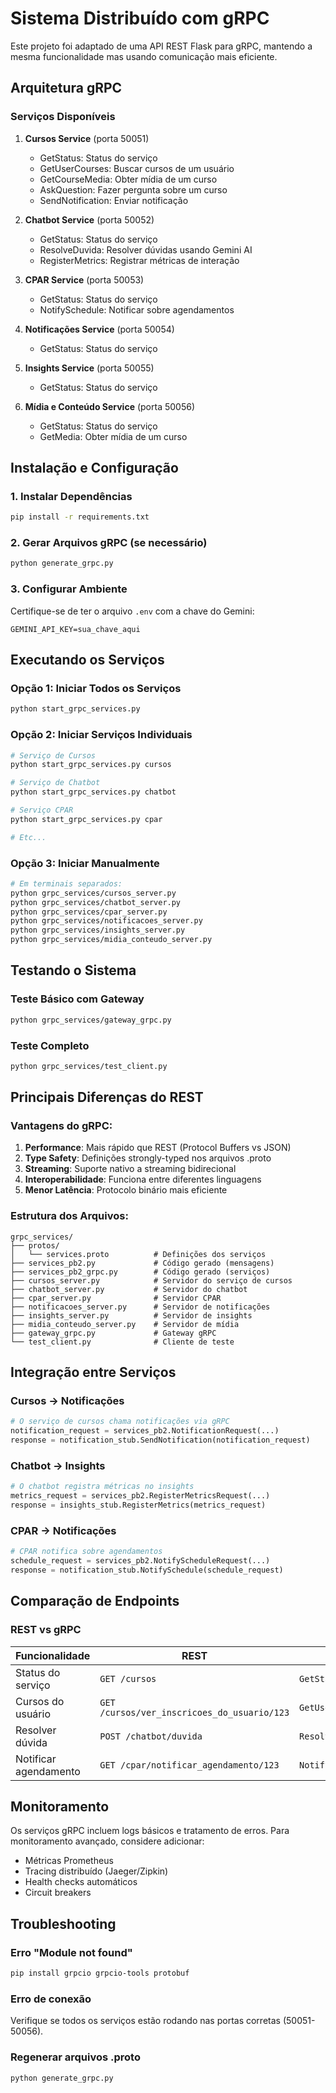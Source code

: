 # Sistema Distribuído com gRPC

Este projeto foi adaptado de uma API REST Flask para gRPC, mantendo a mesma funcionalidade mas usando comunicação mais eficiente.

## Arquitetura gRPC

### Serviços Disponíveis

1. **Cursos Service** (porta 50051)
   - GetStatus: Status do serviço
   - GetUserCourses: Buscar cursos de um usuário
   - GetCourseMedia: Obter mídia de um curso
   - AskQuestion: Fazer pergunta sobre um curso
   - SendNotification: Enviar notificação

2. **Chatbot Service** (porta 50052)
   - GetStatus: Status do serviço
   - ResolveDuvida: Resolver dúvidas usando Gemini AI
   - RegisterMetrics: Registrar métricas de interação

3. **CPAR Service** (porta 50053)
   - GetStatus: Status do serviço
   - NotifySchedule: Notificar sobre agendamentos

4. **Notificações Service** (porta 50054)
   - GetStatus: Status do serviço

5. **Insights Service** (porta 50055)
   - GetStatus: Status do serviço

6. **Mídia e Conteúdo Service** (porta 50056)
   - GetStatus: Status do serviço
   - GetMedia: Obter mídia de um curso

## Instalação e Configuração

### 1. Instalar Dependências

```bash
pip install -r requirements.txt
```

### 2. Gerar Arquivos gRPC (se necessário)

```bash
python generate_grpc.py
```

### 3. Configurar Ambiente

Certifique-se de ter o arquivo `.env` com a chave do Gemini:
```
GEMINI_API_KEY=sua_chave_aqui
```

## Executando os Serviços

### Opção 1: Iniciar Todos os Serviços

```bash
python start_grpc_services.py
```

### Opção 2: Iniciar Serviços Individuais

```bash
# Serviço de Cursos
python start_grpc_services.py cursos

# Serviço de Chatbot  
python start_grpc_services.py chatbot

# Serviço CPAR
python start_grpc_services.py cpar

# Etc...
```

### Opção 3: Iniciar Manualmente

```bash
# Em terminais separados:
python grpc_services/cursos_server.py
python grpc_services/chatbot_server.py
python grpc_services/cpar_server.py
python grpc_services/notificacoes_server.py
python grpc_services/insights_server.py
python grpc_services/midia_conteudo_server.py
```

## Testando o Sistema

### Teste Básico com Gateway

```bash
python grpc_services/gateway_grpc.py
```

### Teste Completo

```bash
python grpc_services/test_client.py
```

## Principais Diferenças do REST

### Vantagens do gRPC:

1. **Performance**: Mais rápido que REST (Protocol Buffers vs JSON)
2. **Type Safety**: Definições strongly-typed nos arquivos .proto
3. **Streaming**: Suporte nativo a streaming bidirecional
4. **Interoperabilidade**: Funciona entre diferentes linguagens
5. **Menor Latência**: Protocolo binário mais eficiente

### Estrutura dos Arquivos:

```
grpc_services/
├── protos/
│   └── services.proto          # Definições dos serviços
├── services_pb2.py             # Código gerado (mensagens)
├── services_pb2_grpc.py        # Código gerado (serviços)
├── cursos_server.py            # Servidor do serviço de cursos
├── chatbot_server.py           # Servidor do chatbot
├── cpar_server.py              # Servidor CPAR
├── notificacoes_server.py      # Servidor de notificações
├── insights_server.py          # Servidor de insights
├── midia_conteudo_server.py    # Servidor de mídia
├── gateway_grpc.py             # Gateway gRPC
└── test_client.py              # Cliente de teste
```

## Integração entre Serviços

### Cursos → Notificações
```python
# O serviço de cursos chama notificações via gRPC
notification_request = services_pb2.NotificationRequest(...)
response = notification_stub.SendNotification(notification_request)
```

### Chatbot → Insights
```python
# O chatbot registra métricas no insights
metrics_request = services_pb2.RegisterMetricsRequest(...)
response = insights_stub.RegisterMetrics(metrics_request)
```

### CPAR → Notificações
```python
# CPAR notifica sobre agendamentos
schedule_request = services_pb2.NotifyScheduleRequest(...)
response = notification_stub.NotifySchedule(schedule_request)
```

## Comparação de Endpoints

### REST vs gRPC

| Funcionalidade | REST | gRPC |
|----------------|------|------|
| Status do serviço | `GET /cursos` | `GetStatus()` |
| Cursos do usuário | `GET /cursos/ver_inscricoes_do_usuario/123` | `GetUserCourses(id_usuario="123")` |
| Resolver dúvida | `POST /chatbot/duvida` | `ResolveDuvida(aula_contexto, duvida)` |
| Notificar agendamento | `GET /cpar/notificar_agendamento/123` | `NotifySchedule(id_agendamento="123")` |

## Monitoramento

Os serviços gRPC incluem logs básicos e tratamento de erros. Para monitoramento avançado, considere adicionar:

- Métricas Prometheus
- Tracing distribuído (Jaeger/Zipkin)  
- Health checks automáticos
- Circuit breakers

## Troubleshooting

### Erro "Module not found"
```bash
pip install grpcio grpcio-tools protobuf
```

### Erro de conexão
Verifique se todos os serviços estão rodando nas portas corretas (50051-50056).

### Regenerar arquivos .proto
```bash
python generate_grpc.py
```